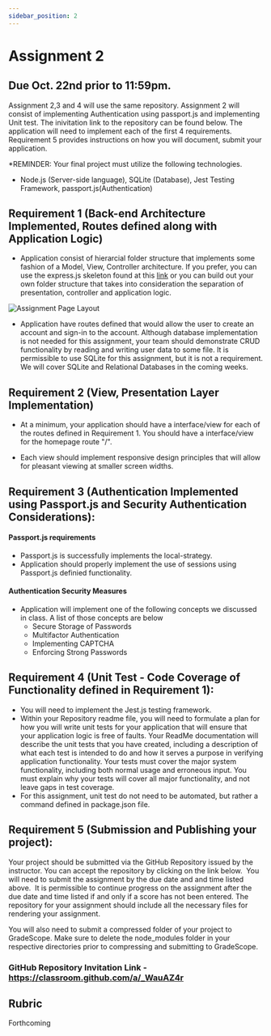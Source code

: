 ```yaml
---
sidebar_position: 2
---
```


# Assignment 2

## Due Oct. 22nd prior to 11:59pm.

Assignment 2,3 and 4 will use the same repository. Assignment 2 will consist of implementing Authentication using passport.js and implementing Unit test. The inivitation link to the repository can be found below. The application will need to implement each of the first 4 requirements. Requirement 5 provides instructions on how you will document, submit your application.

*REMINDER:  Your final project must utilize the following technologies.
 - Node.js (Server-side language), SQLite (Database), Jest Testing Framework, passport.js(Authentication)


## Requirement 1 (Back-end Architecture Implemented, Routes defined along with Application Logic)

- Application consist of hierarcial folder structure that implements some fashion of a Model, View, Controller architecture.  If you prefer, you can use the express.js skeleton found at this [link](https://expressjs.com/en/starter/generator.html) or you can build out your own folder structure that takes into consideration the separation of presentation, controller and application logic.

![Assignment Page Layout](https://instructorc.github.io/uic_course_app/img/mvc_uml_diagram.png)

- Application have routes defined that would allow the user to create an account and sign-in to the account.  Although database implementation is not needed for this assignment, your team should demonstrate CRUD functionality by reading and writing user data to some file.  It is permissible to use SQLite for this assignment, but it is not a requirement.  We will cover SQLite and Relational Databases in the coming weeks.

## Requirement 2 (View, Presentation Layer Implementation)
-  At a minimum, your application should have a interface/view for each of the routes defined in Requirement 1.  You should have a interface/view for the homepage route "/".

-  Each view should implement responsive design principles that will allow for pleasant viewing at smaller screen widths.

## Requirement 3 (Authentication Implemented using Passport.js and Security Authentication Considerations):

#### Passport.js requirements
- Passport.js is successfully implements the local-strategy.
- Application should properly implement the use of sessions using Passport.js definied functionality.

#### Authentication Security Measures
- Application will implement one of the following concepts we discussed in class.  A list of those concepts are below
    - Secure Storage of Passwords
    - Multifactor Authentication
    - Implementing CAPTCHA
    - Enforcing Strong Passwords

## Requirement 4 (Unit Test - Code Coverage of Functionality defined in Requirement 1):
 - You will need to implement the Jest.js testing framework.
 - Within your Repository readme file, you will need to formulate a plan for how you will write unit tests for your application that will ensure that your application logic is free of faults. Your ReadMe documentation will describe the unit tests that you have created, including a description of what each test is intended to do and how it serves a purpose in verifying application functionality. Your tests must cover the major system functionality, including both normal usage and erroneous input. You must explain why your tests will cover all major functionality, and not leave gaps in test coverage. 
 - For this assignment, unit test do not need to be automated, but rather a command defined in package.json file.


## Requirement 5 (Submission and Publishing your project):

Your project should be submitted via the GitHub Repository issued by the instructor.  You can accept the repository by clicking on the link below.  You will need to submit the assignment by the due date and and time listed above.  It is permissible to continue progress on the assignment after the due date and time listed if and only if a score has not been entered. The repository for your assignment should include all the necessary files for rendering your assignment. 

You will also need to submit a compressed folder of your project to GradeScope.  Make sure to delete the node_modules folder in your respective directories prior to compressing and submitting to GradeScope.

### GitHub Repository Invitation Link - https://classroom.github.com/a/_WauAZ4r 


## Rubric
Forthcoming 